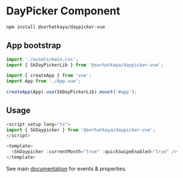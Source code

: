 # DayPicker Component

```bash
npm install @serhatkaya/daypicker-vue
```

## App bootstrap

```typescript
import './assets/main.css';
import { SkDayPickerLib } from '@serhatkaya/daypicker-vue';

import { createApp } from 'vue';
import App from './App.vue';

createApp(App).use(SkDayPickerLib).mount('#app');
```

## Usage

```typescript
<script setup lang="ts">
import { SkDaypicker } from '@serhatkaya/daypicker-vue';
</script>

<template>
  <SkDaypicker :currentMonth="true" :quickSwipeEnabled="true" />
</template>

```

See main [documentation](https://github.com/serhatkaya/daypicker) for events & properties.
